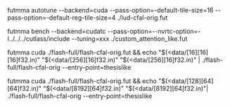 futmma autotune --backend=cuda --pass-option=-default-tile-size=16 --pass-option=-default-reg-tile-size=4 ./lud-cfal-orig.fut

futmma bench --backend=cudatc --pass-option=--nvrtc-option=-I../../../cutlass/include --tuning=xxx ./custom_attention_like.fut

futmma cuda ./flash-full/flash-cfal-orig.fut && echo "$(<data/[16][16][16]f32.in)" "$(<data/[256][16]f32.in)" "$(<data/[256][16]f32.in)" | ./flash-full/flash-cfal-orig --entry-point=thesislike

futmma cuda ./flash-full/flash-cfal-orig.fut && echo "$(<data/[128][64][64]f32.in)" "$(<data/[8192][64]f32.in)" "$(<data/[8192][64]f32.in)"| ./flash-full/flash-cfal-orig --entry-point=thesislike